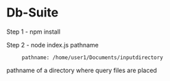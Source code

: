 # Db-Suite

Step 1 - npm install

Step 2 - node index.js pathname

         pathname: /home/user1/Documents/inputdirectory

pathname of a directory where query files are placed